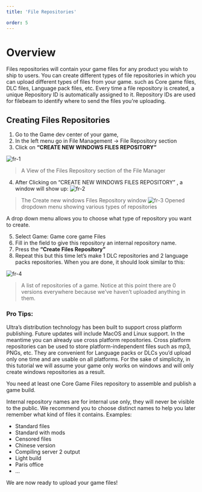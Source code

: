```yaml
---
title: 'File Repositories'

order: 5
---
```


# Overview

Files repositories will contain your game files for any product you wish to ship to users. You can create different types of file repositories in which you can upload different types of files from your game. such as Core game files, DLC files, Language pack files, etc. Every time a file repository is created, a unique Repository ID is automatically assigned to it. Repository IDs are used for filebeam to identify where to send the files you're uploading.

## Creating Files Repositories

1.  Go to the Game dev center of your game,
2.  In the left menu go in File Management → File Repository section
3.  Click on **“CREATE NEW WINDOWS FILES REPOSITORY”**

![fr-1](/images/gdc/fr-1.png) 
> A View of the Files Repository section of the File Manager

4.  After Clicking on “CREATE NEW WINDOWS FILES REPOSITORY” , a window will show up:
![fr-2](/images/gdc/fr-2.png)
> The Create new windows Files Repository window
![fr-3](/images/gdc/fr-3.png)
> Opened dropdown menu showing various types of repositories

A drop down menu allows you to choose what type of repository you want to create.

5.  Select Game: Game core game Files
6.  Fill in the field to give this repository an internal repository name.
7.  Press the **“Create Files Repository”**
8.  Repeat this but this time let’s make 1 DLC repositories and 2 language packs repositories. When you are done, it should look similar to this:

![fr-4](/images/gdc/fr-4.png)
> A list of repositories of a game. Notice at this point there are 0 versions everywhere because we’ve haven’t uploaded anything in them.

### Pro Tips:

Ultra’s distribution technology has been built to support cross platform publishing. Future updates will include MacOS and Linux support. In the meantime you can already use cross platform repositories. Cross platform repositories can be used to store platform-independent files such as mp3, PNGs, etc. They are convenient for Language packs or DLCs you’d upload only one time and are usable on all platforms. For the sake of simplicity, in this tutorial we will assume your game only works on windows and will only create windows repositories as a result.

You need at least one Core Game Files repository to assemble and publish a game build.

Internal repository names are for internal use only, they will never be visible to the public. We recommend you to choose distinct names to help you later remember what kind of files it contains. Examples:
-   Standard files
-   Standard with mods
-   Censored files
-   Chinese version
-   Compiling server 2 output
-   Light build
-   Paris office
-   ...

We are now ready to upload your game files!
